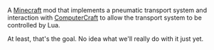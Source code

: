 A [Minecraft][mc] mod that implements a pneumatic transport system and interaction with [ComputerCraft][cc] to allow the transport system to be controlled by Lua.

At least, that's the goal. No idea what we'll really do with it just yet.


[mc]: http://minecraft.net/
[cc]: http://computercraft.info/
